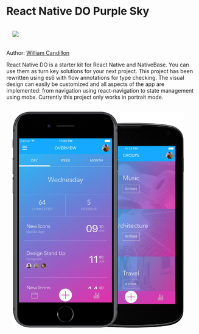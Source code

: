 # React Native DO Purple Sky

<img src="images/react-native-do.gif" width="300" style="margin: 16px;" />

Author: [William Candillon](http://github.com/wcandillon)

React Native DO is a starter kit for React Native and NativeBase.
You can use them as turn key solutions for your next project.
This project has been rewritten using es6 with flow annotations for type checking.
The visual design can easily be customized and all aspects of the app are implemented: from navigation using react-navigation to state management using mobx. Currently this project only works in portrait mode.

<img src="images/phone.png" width="450" style="margin: 16px;" />
